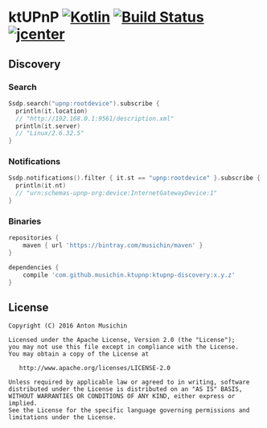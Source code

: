 # ktUPnP [![Kotlin](https://img.shields.io/badge/Kotlin-1.0.5-blue.svg)](http://kotlinlang.org) [![Build Status](https://travis-ci.org/musichin/ktUPnP.svg?branch=master)](https://travis-ci.org/musichin/ktUPnP) [![jcenter](https://api.bintray.com/packages/musichin/maven/ktUPnP/images/download.svg) ](https://bintray.com/musichin/maven/ktUPnP/_latestVersion)

## Discovery

### Search
```kotlin
Ssdp.search("upnp:rootdevice").subscribe {
  println(it.location)
  // "http://192.168.0.1:9561/description.xml"
  println(it.server)
  // "Linux/2.6.32.5"
}
```

### Notifications
```kotlin
Ssdp.notifications().filter { it.st == "upnp:rootdevice" }.subscribe {
  println(it.nt)
  // "urn:schemas-upnp-org:device:InternetGatewayDevice:1"
}
```

### Binaries
```groovy
repositories {
    maven { url 'https://bintray.com/musichin/maven' }
}

dependencies {
    compile 'com.github.musichin.ktupnp:ktupnp-discovery:x.y.z'
}
```

## License

    Copyright (C) 2016 Anton Musichin

    Licensed under the Apache License, Version 2.0 (the "License");
    you may not use this file except in compliance with the License.
    You may obtain a copy of the License at

       http://www.apache.org/licenses/LICENSE-2.0

    Unless required by applicable law or agreed to in writing, software
    distributed under the License is distributed on an "AS IS" BASIS,
    WITHOUT WARRANTIES OR CONDITIONS OF ANY KIND, either express or implied.
    See the License for the specific language governing permissions and
    limitations under the License.


